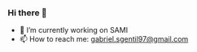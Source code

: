### Hi there 👋


- 🔭 I’m currently working on SAMI
- 📫 How to reach me: gabriel.sgentil97@gmail.com
